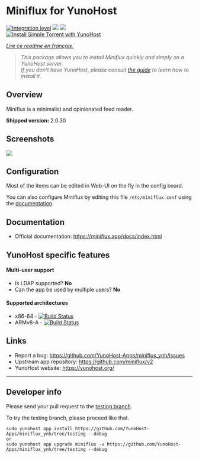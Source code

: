 # Miniflux for YunoHost

[![Integration level](https://dash.yunohost.org/integration/miniflux.svg)](https://dash.yunohost.org/appci/app/miniflux) ![](https://ci-apps.yunohost.org/ci/badges/miniflux.status.svg) ![](https://ci-apps.yunohost.org/ci/badges/miniflux.maintain.svg)  
[![Install Simple Torrent with YunoHost](https://install-app.yunohost.org/install-with-yunohost.svg)](https://install-app.yunohost.org/?app=miniflux/)

*[Lire ce readme en français.](./README_fr.md)*

> *This package allows you to install Miniflux quickly and simply on a YunoHost server.  
If you don't have YunoHost, please consult [the guide](https://yunohost.org/install) to learn how to install it.*

## Overview

Miniflux is a minimalist and opinionated feed reader.

**Shipped version:** 2.0.30

## Screenshots

![](https://miniflux.app/images/overview.png)

## Configuration

Most of the items can be edited in Web-UI on the fly in the config board.

You can also configure Miniflux by editing this file `/etc/miniflux.conf` using the [documentation](https://miniflux.app/docs/configuration.html).

## Documentation

 * Official documentation: https://miniflux.app/docs/index.html

## YunoHost specific features

#### Multi-user support

* Is LDAP supported? **No**
* Can the app be used by multiple users? **No**

#### Supported architectures

* x86-64 - [![Build Status](https://ci-apps.yunohost.org/ci/logs/miniflux.svg)](https://ci-apps.yunohost.org/ci/apps/miniflux/)
* ARMv8-A - [![Build Status](https://ci-apps-arm.yunohost.org/ci/logs/miniflux.svg)](https://ci-apps-arm.yunohost.org/ci/apps/miniflux/)

## Links

 * Report a bug: https://github.com/YunoHost-Apps/miniflux_ynh/issues
 * Upstream app repository: https://github.com/miniflux/v2
 * YunoHost website: https://yunohost.org/

---

## Developer info

Please send your pull request to the [testing branch](https://github.com/YunoHost-Apps/miniflux_ynh/tree/testing).

To try the testing branch, please proceed like that.
```
sudo yunohost app install https://github.com/YunoHost-Apps/miniflux_ynh/tree/testing --debug
or
sudo yunohost app upgrade miniflux -u https://github.com/YunoHost-Apps/miniflux_ynh/tree/testing --debug
```
